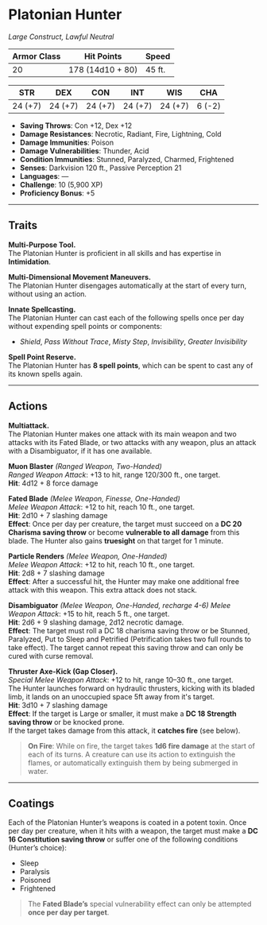 # **Platonian Hunter**

_Large Construct, Lawful Neutral_

| **Armor Class** | **Hit Points**   | **Speed** |
| --------------- | ---------------- | --------- |
| 20              | 178 (14d10 + 80) | 45 ft.    |

| STR     | DEX     | CON     | INT     | WIS     | CHA    |
| ------- | ------- | ------- | ------- | ------- | ------ |
| 24 (+7) | 24 (+7) | 24 (+7) | 24 (+7) | 24 (+7) | 6 (-2) |

- **Saving Throws**: Con +12, Dex +12
- **Damage Resistances**: Necrotic, Radiant, Fire, Lightning, Cold
- **Damage Immunities**: Poison
- **Damage Vulnerabilities**: Thunder, Acid
- **Condition Immunities**: Stunned, Paralyzed, Charmed, Frightened
- **Senses**: Darkvision 120 ft., Passive Perception 21
- **Languages**: —
- **Challenge**: 10 (5,900 XP)
- **Proficiency Bonus**: +5

---

## Traits

**Multi-Purpose Tool.**  
The Platonian Hunter is proficient in all skills and has expertise in **Intimidation**.

**Multi-Dimensional Movement Maneuvers.**  
The Platonian Hunter disengages automatically at the start of every turn, without using an action.

**Innate Spellcasting.**  
The Platonian Hunter can cast each of the following spells once per day without expending spell points or components:

- _Shield_, _Pass Without Trace_, _Misty Step_, _Invisibility_, _Greater Invisibility_

**Spell Point Reserve.**  
The Platonian Hunter has **8 spell points**, which can be spent to cast any of its known spells again.

---

## Actions

**Multiattack.**  
The Platonian Hunter makes one attack with its main weapon and two attacks with its Fated Blade, or two attacks with any weapon, plus an attack with a Disambiguator, if it has one available.

**Muon Blaster** _(Ranged Weapon, Two-Handed)_  
_Ranged Weapon Attack_: +13 to hit, range 120/300 ft., one target.  
**Hit**: 4d12 + 8 force damage

**Fated Blade** _(Melee Weapon, Finesse, One-Handed)_  
_Melee Weapon Attack_: +12 to hit, reach 10 ft., one target.  
**Hit**: 2d10 + 7 slashing damage  
**Effect**: Once per day per creature, the target must succeed on a **DC 20 Charisma saving throw** or become **vulnerable to all damage** from this blade. The Hunter also gains **truesight** on that target for 1 minute.

**Particle Renders** _(Melee Weapon, One-Handed)_  
_Melee Weapon Attack_: +12 to hit, reach 10 ft., one target.  
**Hit**: 2d8 + 7 slashing damage  
**Effect**: After a successful hit, the Hunter may make one additional free attack with this weapon. This extra attack does not stack.

**Disambiguator** _(Melee Weapon, One-Handed, recharge 4-6)_
_Melee Weapon Attack_: +15 to hit, reach 5 ft., one target.  
**Hit**: 2d6 + 9 slashing damage, 2d12 necrotic damage.  
**Effect**: The target must roll a DC 18 charisma saving throw or be Stunned, Paralyzed, Put to Sleep and Petrified (Petrification takes two full rounds to take effect). The target cannot repeat this saving throw and can only be cured with curse removal.

**Thruster Axe-Kick (Gap Closer).**  
_Special Melee Weapon Attack_: +12 to hit, range 10–30 ft., one target.  
The Hunter launches forward on hydraulic thrusters, kicking with its bladed limb, it lands on an unoccupied space 5ft away from it's target.  
**Hit**: 3d10 + 7 slashing damage  
**Effect**: If the target is Large or smaller, it must make a **DC 18 Strength saving throw** or be knocked prone.  
If the target takes damage from this attack, it **catches fire** (see below).

> **On Fire**: While on fire, the target takes **1d6 fire damage** at the start of each of its turns. A creature can use its action to extinguish the flames, or automatically extinguish them by being submerged in water.

---

## Coatings

Each of the Platonian Hunter’s weapons is coated in a potent toxin. Once per day per creature, when it hits with a weapon, the target must make a **DC 16 Constitution saving throw** or suffer one of the following conditions (Hunter’s choice):

- Sleep
- Paralysis
- Poisoned
- Frightened

> The **Fated Blade’s** special vulnerability effect can only be attempted **once per day per target**.
